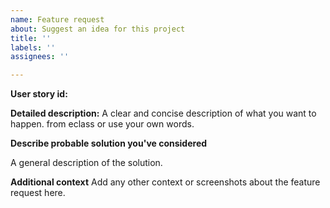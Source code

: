 ```yaml
---
name: Feature request
about: Suggest an idea for this project
title: ''
labels: ''
assignees: ''

---
```


**User story id:**

**Detailed description:**
A clear and concise description of what you want to happen. from eclass or use your own words.

**Describe probable solution you've considered**	
 
A general description of the solution.

**Additional context**
Add any other context or screenshots about the feature request here.
